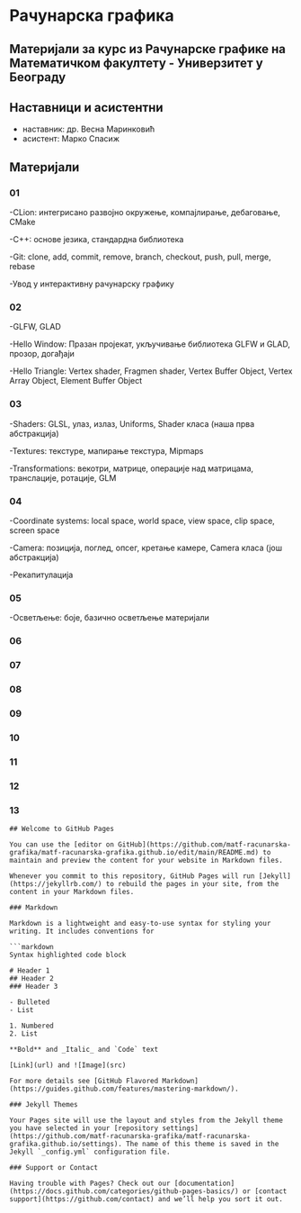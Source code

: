 # Рачунарска графика 
## Материјали за курс из Рачунарске графике на Математичком факултету - Универзитет у Београду 

## Наставници и асистентни
- наставник: др. Весна Маринковић
- асистент: Марко Спасиж

## Материјали
### 01
-CLion: интегрисано развојно окружење, компајлирање, дебаговање, CMake

-C++: основе језика, стандардна библиотека

-Git: clone, add, commit, remove, branch, checkout, push, pull, merge, rebase

-Увод у интерактивну рачунарску графику

### 02
-GLFW, GLAD

-Hello Window: Празан пројекат, укључивање библиотека GLFW и GLAD, прозор, догађаји

-Hello Triangle: Vertex shader, Fragmen shader, Vertex Buffer Object, Vertex Array Object, Element Buffer Object

### 03
-Shaders: GLSL, улаз, излаз, Uniforms, Shader класа (наша прва абстракција)

-Textures: текстуре, мапирање текстура, Mipmaps

-Transformations: векотри, матрице, операције над матрицама, транслације, ротације, GLM

### 04
-Coordinate systems: local space, world space, view space, clip space, screen space

-Camera: позиција, поглед, опсег, кретање камере, Camera класа (још абстракција)

-Рекапитулација

### 05
-Осветљење: боје, базично осветљење материјали
### 06
### 07
### 08
### 09
### 10
### 11
### 12
### 13


```
## Welcome to GitHub Pages

You can use the [editor on GitHub](https://github.com/matf-racunarska-grafika/matf-racunarska-grafika.github.io/edit/main/README.md) to maintain and preview the content for your website in Markdown files.

Whenever you commit to this repository, GitHub Pages will run [Jekyll](https://jekyllrb.com/) to rebuild the pages in your site, from the content in your Markdown files.

### Markdown

Markdown is a lightweight and easy-to-use syntax for styling your writing. It includes conventions for

```markdown
Syntax highlighted code block

# Header 1
## Header 2
### Header 3

- Bulleted
- List

1. Numbered
2. List

**Bold** and _Italic_ and `Code` text

[Link](url) and ![Image](src)
```
```
For more details see [GitHub Flavored Markdown](https://guides.github.com/features/mastering-markdown/).

### Jekyll Themes

Your Pages site will use the layout and styles from the Jekyll theme you have selected in your [repository settings](https://github.com/matf-racunarska-grafika/matf-racunarska-grafika.github.io/settings). The name of this theme is saved in the Jekyll `_config.yml` configuration file.

### Support or Contact

Having trouble with Pages? Check out our [documentation](https://docs.github.com/categories/github-pages-basics/) or [contact support](https://github.com/contact) and we’ll help you sort it out.

